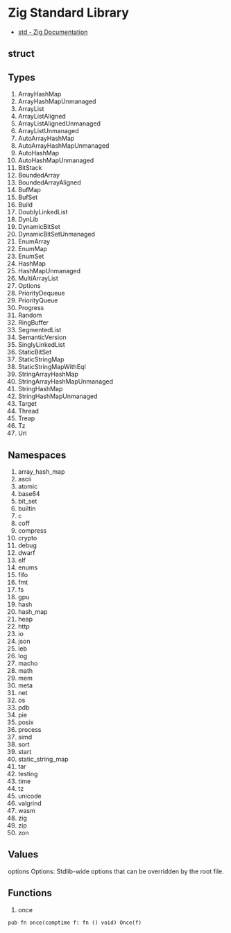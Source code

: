 # Zig Standard Library

- [std - Zig Documentation](https://ziglang.org/documentation/master/std/)

## struct

## Types

1.  ArrayHashMap
2.  ArrayHashMapUnmanaged
3.  ArrayList
4.  ArrayListAligned
5.  ArrayListAlignedUnmanaged
6.  ArrayListUnmanaged
7.  AutoArrayHashMap
8.  AutoArrayHashMapUnmanaged
9.  AutoHashMap
10. AutoHashMapUnmanaged
11. BitStack
12. BoundedArray
13. BoundedArrayAligned
14. BufMap
15. BufSet
16. Build
17. DoublyLinkedList
18. DynLib
19. DynamicBitSet
20. DynamicBitSetUnmanaged
21. EnumArray
22. EnumMap
23. EnumSet
24. HashMap
25. HashMapUnmanaged
26. MultiArrayList
27. Options
28. PriorityDequeue
29. PriorityQueue
30. Progress
31. Random
32. RingBuffer
33. SegmentedList
34. SemanticVersion
35. SinglyLinkedList
36. StaticBitSet
37. StaticStringMap
38. StaticStringMapWithEql
39. StringArrayHashMap
40. StringArrayHashMapUnmanaged
41. StringHashMap
42. StringHashMapUnmanaged
43. Target
44. Thread
45. Treap
46. Tz
47. Uri

## Namespaces

1. array_hash_map
2. ascii
3. atomic
4. base64
5. bit_set
6. builtin
7. c
8. coff
9. compress
10. crypto
11. debug
12. dwarf
13. elf
14. enums
15. fifo
16. fmt
17. fs
18. gpu
19. hash
20. hash_map
21. heap
22. http
23. io
24. json
25. leb
26. log
27. macho
28. math
29. mem
30. meta
31. net
32. os
33. pdb
34. pie
35. posix
36. process
37. simd
38. sort
39. start
40. static_string_map
41. tar
42. testing
43. time
44. tz
45. unicode
46. valgrind
47. wasm
48. zig
49. zip
50. zon

## Values

options Options: Stdlib-wide options that can be overridden by the root file.

## Functions

1. once

```zig
pub fn once(comptime f: fn () void) Once(f)
```
